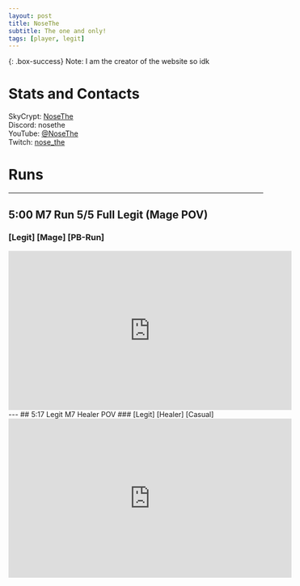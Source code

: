 ```yaml
---
layout: post
title: NoseThe
subtitle: The one and only!
tags: [player, legit]
---
```


{: .box-success}
Note: I am the creator of the website so idk

# Stats and Contacts
SkyCrypt: [NoseThe](https://sky.shiiyu.moe/stats/NoseThe/Raspberry)  
Discord: nosethe  
YouTube: [@NoseThe](https://www.youtube.com/@NoseThe)  
Twitch: [nose_the](https://www.twitch.tv/nose_the)  

# Runs
---  
## 5:00 M7 Run 5/5 Full Legit (Mage POV)
### [Legit] [Mage] [PB-Run] 
<iframe width="560" height="315" src="https://www.youtube.com/embed/5tdw0rdFx5A?si=6eTPa5NKHHjaC1Be" title="YouTube video player" frameborder="0" allow="accelerometer; autoplay; clipboard-write; encrypted-media; gyroscope; picture-in-picture; web-share" referrerpolicy="strict-origin-when-cross-origin" allowfullscreen></iframe>
---
## 5:17 Legit M7 Healer POV
### [Legit] [Healer] [Casual] 
<iframe width="560" height="315" src="https://www.youtube.com/embed/3CDhk9ML-Mk?si=1YPSZyVv6qJu-sx_" title="YouTube video player" frameborder="0" allow="accelerometer; autoplay; clipboard-write; encrypted-media; gyroscope; picture-in-picture; web-share" referrerpolicy="strict-origin-when-cross-origin" allowfullscreen></iframe>
